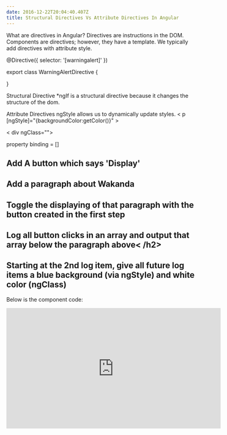 ```yaml
---
date: 2016-12-22T20:04:40.407Z
title: Structural Directives Vs Attribute Directives In Angular
---
```

What are directives in Angular?
Directives are instructions in the DOM.  Components are directives; however, they have a template.
We typically add directives with attribute style.  

@Directive({
  selector: '[warningalert]'
})

export class WarningAlertDirective {

}

Structural Directive
*ngIf is a structural directive because it changes the structure of the dom.

Attribute Directives
ngStyle allows us to dynamically update styles.
< p [ngStyle]="{backgroundColor:getColor()}" >

< div ngClass=""></div>

property binding = []
 
<h2>Add A button which says 'Display'</h2>
 
<h2>Add a paragraph about Wakanda</h2>
 
<h2>Toggle the displaying of that paragraph with the button created in the first step</h2>
        
<h2>Log all button clicks in an array and output that array below the paragraph above< /h2>
 
<h2>Starting at the 2nd log item, give all future log items a blue background (via ngStyle) and white color (ngClass)</h2>
     
Below is the component code:


<iframe width="560" height="315" src="https://stackblitz.com/edit/angular-1jaqa9?embed=1&file=src/app/wakanda/wakanda.component.html" frameborder="0" allow="autoplay; encrypted-media" allowfullscreen></iframe>

 
